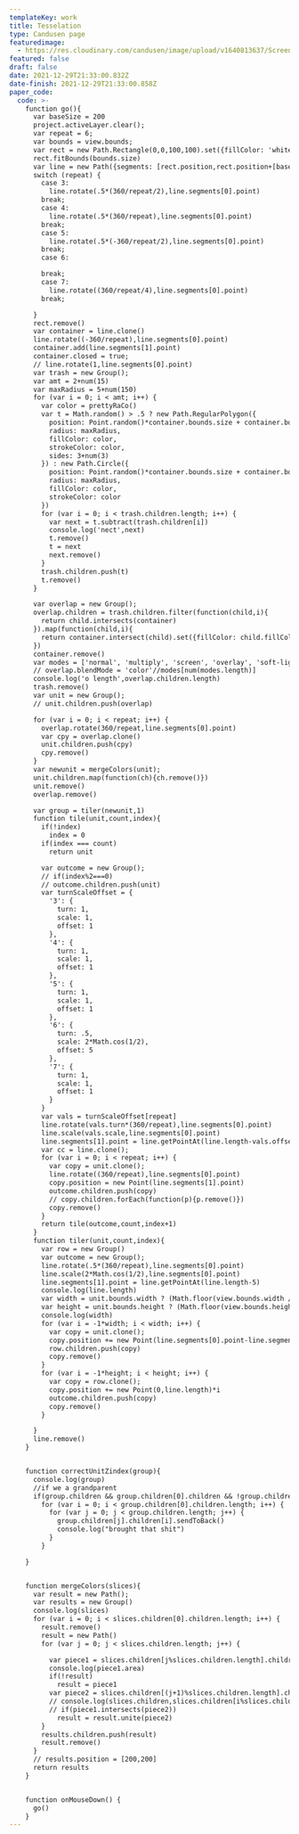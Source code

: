```yaml
---
templateKey: work
title: Tesselation
type: Candusen page
featuredimage:
  - https://res.cloudinary.com/candusen/image/upload/v1640813637/Screen_Shot_2021-12-29_at_4.29.56_PM_bcm7mf.png
featured: false
draft: false
date: 2021-12-29T21:33:00.832Z
date-finish: 2021-12-29T21:33:00.858Z
paper_code:
  code: >-
    function go(){
      var baseSize = 200
      project.activeLayer.clear();
      var repeat = 6;
      var bounds = view.bounds;
      var rect = new Path.Rectangle(0,0,100,100).set({fillColor: 'white'})
      rect.fitBounds(bounds.size)
      var line = new Path({segments: [rect.position,rect.position+[baseSize,0]]})//rect.bounds.rightCenter]})
      switch (repeat) {
        case 3:
          line.rotate(.5*(360/repeat/2),line.segments[0].point)
        break;
        case 4:
          line.rotate(.5*(360/repeat),line.segments[0].point)
        break;
        case 5:
          line.rotate(.5*(-360/repeat/2),line.segments[0].point)
        break;
        case 6:

        break;
        case 7:
          line.rotate((360/repeat/4),line.segments[0].point)
        break;

      }
      rect.remove()
      var container = line.clone()
      line.rotate((-360/repeat),line.segments[0].point)
      container.add(line.segments[1].point)
      container.closed = true;
      // line.rotate(1,line.segments[0].point)
      var trash = new Group();
      var amt = 2+num(15)
      var maxRadius = 5+num(150)
      for (var i = 0; i < amt; i++) {
        var color = prettyRaCo()
        var t = Math.random() > .5 ? new Path.RegularPolygon({
          position: Point.random()*container.bounds.size + container.bounds.topLeft,
          radius: maxRadius,
          fillColor: color,
          strokeColor: color,
          sides: 3+num(3)
        }) : new Path.Circle({
          position: Point.random()*container.bounds.size + container.bounds.topLeft,
          radius: maxRadius,
          fillColor: color,
          strokeColor: color
        })
        for (var i = 0; i < trash.children.length; i++) {
          var next = t.subtract(trash.children[i])
          console.log('nect',next)
          t.remove()
          t = next
          next.remove()
        }
        trash.children.push(t)
        t.remove()
      }

      var overlap = new Group();
      overlap.children = trash.children.filter(function(child,i){
        return child.intersects(container)
      }).map(function(child,i){
        return container.intersect(child).set({fillColor: child.fillColor,strokeWidth: 0})
      })
      container.remove()
      var modes = ['normal', 'multiply', 'screen', 'overlay', 'soft-light', 'hard- light', 'color-dodge', 'color-burn', 'darken', 'lighten', 'difference', 'exclusion', 'hue', 'saturation', 'luminosity', 'color', 'add', 'subtract', 'average', 'pin-light', 'negation', 'source-over', 'source-in', 'source-out', 'source-atop', 'destination-over', 'destination-in', 'destination-out', 'destination-atop', 'lighter', 'darker', 'copy', 'xor']
      // overlap.blendMode = 'color'//modes[num(modes.length)]
      console.log('o length',overlap.children.length)
      trash.remove()
      var unit = new Group();
      // unit.children.push(overlap)

      for (var i = 0; i < repeat; i++) {
        overlap.rotate(360/repeat,line.segments[0].point)
        var cpy = overlap.clone()
        unit.children.push(cpy)
        cpy.remove()
      }
      var newunit = mergeColors(unit);
      unit.children.map(function(ch){ch.remove()})
      unit.remove()
      overlap.remove()

      var group = tiler(newunit,1)
      function tile(unit,count,index){
        if(!index)
          index = 0
        if(index === count)
          return unit

        var outcome = new Group();
        // if(index%2===0)
        // outcome.children.push(unit)
        var turnScaleOffset = {
          '3': {
            turn: 1,
            scale: 1,
            offset: 1
          },
          '4': {
            turn: 1,
            scale: 1,
            offset: 1
          },
          '5': {
            turn: 1,
            scale: 1,
            offset: 1
          },
          '6': {
            turn: .5,
            scale: 2*Math.cos(1/2),
            offset: 5
          },
          '7': {
            turn: 1,
            scale: 1,
            offset: 1
          }
        }
        var vals = turnScaleOffset[repeat]
        line.rotate(vals.turn*(360/repeat),line.segments[0].point)
        line.scale(vals.scale,line.segments[0].point)
        line.segments[1].point = line.getPointAt(line.length-vals.offset)
        var cc = line.clone();
        for (var i = 0; i < repeat; i++) {
          var copy = unit.clone();
          line.rotate((360/repeat),line.segments[0].point)
          copy.position = new Point(line.segments[1].point)
          outcome.children.push(copy)
          // copy.children.forEach(function(p){p.remove()})
          copy.remove()
        }
        return tile(outcome,count,index+1)
      }
      function tiler(unit,count,index){
        var row = new Group()
        var outcome = new Group();
        line.rotate(.5*(360/repeat),line.segments[0].point)
        line.scale(2*Math.cos(1/2),line.segments[0].point)
        line.segments[1].point = line.getPointAt(line.length-5)
        console.log(line.length)
        var width = unit.bounds.width ? (Math.floor(view.bounds.width / unit.bounds.width/2)+3) : 4
        var height = unit.bounds.height ? (Math.floor(view.bounds.height / unit.bounds.height/2)+3) : 4
        console.log(width)
        for (var i = -1*width; i < width; i++) {
          var copy = unit.clone();
          copy.position += new Point(line.segments[0].point-line.segments[1].point)*i
          row.children.push(copy)
          copy.remove()
        }
        for (var i = -1*height; i < height; i++) {
          var copy = row.clone();
          copy.position += new Point(0,line.length)*i
          outcome.children.push(copy)
          copy.remove()
        }

      }
      line.remove()
    }


    function correctUnitZindex(group){
      console.log(group)
      //if we a grandparent
      if(group.children && group.children[0].children && !group.children[0].children[0].hasOwnProperty('children'))
        for (var i = 0; i < group.children[0].children.length; i++) {
          for (var j = 0; j < group.children.length; j++) {
            group.children[j].children[i].sendToBack()
            console.log("brought that shit")
          }
        }

    }


    function mergeColors(slices){
      var result = new Path();
      var results = new Group()
      console.log(slices)
      for (var i = 0; i < slices.children[0].children.length; i++) {
        result.remove()
        result = new Path()
        for (var j = 0; j < slices.children.length; j++) {

          var piece1 = slices.children[j%slices.children.length].children[i]
          console.log(piece1.area)
          if(!result)
            result = piece1
          var piece2 = slices.children[(j+1)%slices.children.length].children[i]
          // console.log(slices.children,slices.children[i%slices.children.length])
          // if(piece1.intersects(piece2))
            result = result.unite(piece2)
        }
        results.children.push(result)
        result.remove()
      }
      // results.position = [200,200]
      return results
    }


    function onMouseDown() {
      go()
    }
---
```

